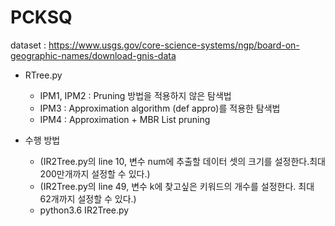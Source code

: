 # PCKSQ

dataset : https://www.usgs.gov/core-science-systems/ngp/board-on-geographic-names/download-gnis-data

- RTree.py
  * IPM1, IPM2 : Pruning 방법을 적용하지 않은 탐색법
  * IPM3 : Approximation algorithm (def appro)를 적용한 탐색법
  * IPM4 : Approximation + MBR List pruning

- 수행 방법
  * (IR2Tree.py의 line 10, 변수 num에 추출할 데이터 셋의 크기를 설정한다.최대 200만개까지 설정할 수 있다.)
  * (IR2Tree.py의 line 49, 변수 k에 찾고싶은 키워드의 개수를 설정한다. 최대 62개까지 설정할 수 있다.)
  * python3.6 IR2Tree.py
